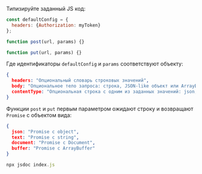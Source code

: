Типизируйте заданный JS код:

```js
const defaultConfig = {
  headers: {Authorization: myToken}
};

function post(url, params) {}

function put(url, params) {}
```

Где идентификаторы `defaultConfig` и `params` соответствуют объекту:

```json
{
  headers: "Опциональный словарь строковых значений",
  body: "Опциональное тело запроса: строка, JSON-like объект или ArrayBuffer",
  contentType: "Опциональная строка с одним из заданных значений: json, text, document, buffer"
}
```

Функции `post` и `put` первым параметром ожидают строку и возвращают `Promise` с объектом вида:

```json
{
  json: "Promise с object",
  text: "Promise с string",
  document: "Promise с Document",
  buffer: "Promise с ArrayBuffer"
}
```
```js
npx jsdoc index.js
```